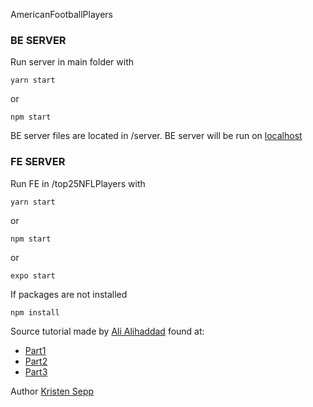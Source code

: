 AmericanFootballPlayers

### BE SERVER
Run server in main folder with
```
yarn start
```
or
```
npm start
```
BE server files are located in /server.
BE server will be run on [localhost](http://localhost:4000/)

### FE SERVER
Run FE in /top25NFLPlayers with
```
yarn start
```
or
```
npm start
```
or
```
expo start  
```

If packages are not installed
```
npm install
```


Source tutorial made by [Ali Alihaddad](https://medium.com/@alialhaddad) found at:
* [Part1](https://medium.com/@alialhaddad/beginners-guide-to-graphql-in-react-native-react-1-3-21bd431e0fc7)
* [Part2](https://medium.com/@alialhaddad/beginners-guide-to-graphql-in-react-native-react-2-3-9c3822bfc6b2)
* [Part3](https://medium.com/@alialhaddad/beginners-guide-to-graphql-in-react-native-react-2-3-9c3822bfc6b2#2819)

Author
[Kristen Sepp](https://www.linkedin.com/in/kristen-sepp-developer/)


